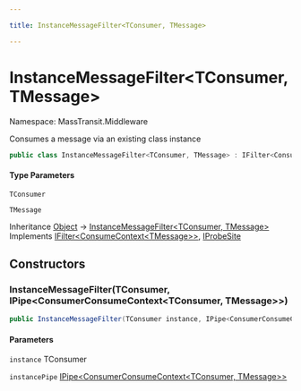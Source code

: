 ```yaml
---

title: InstanceMessageFilter<TConsumer, TMessage>

---
```


# InstanceMessageFilter\<TConsumer, TMessage\>

Namespace: MassTransit.Middleware

Consumes a message via an existing class instance

```csharp
public class InstanceMessageFilter<TConsumer, TMessage> : IFilter<ConsumeContext<TMessage>>, IProbeSite
```

#### Type Parameters

`TConsumer`<br/>

`TMessage`<br/>

Inheritance [Object](https://learn.microsoft.com/en-us/dotnet/api/system.object) → [InstanceMessageFilter\<TConsumer, TMessage\>](../masstransit-middleware/instancemessagefilter-2)<br/>
Implements [IFilter\<ConsumeContext\<TMessage\>\>](../../masstransit-abstractions/masstransit/ifilter-1), [IProbeSite](../../masstransit-abstractions/masstransit/iprobesite)

## Constructors

### **InstanceMessageFilter(TConsumer, IPipe\<ConsumerConsumeContext\<TConsumer, TMessage\>\>)**

```csharp
public InstanceMessageFilter(TConsumer instance, IPipe<ConsumerConsumeContext<TConsumer, TMessage>> instancePipe)
```

#### Parameters

`instance` TConsumer<br/>

`instancePipe` [IPipe\<ConsumerConsumeContext\<TConsumer, TMessage\>\>](../../masstransit-abstractions/masstransit/ipipe-1)<br/>
